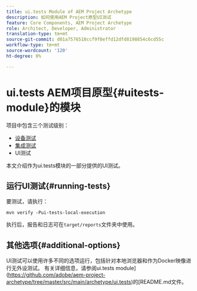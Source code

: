 ```yaml
---
title: ui.tests Module of AEM Project Archetype
description: 如何使用AEM Project原型UI测试
feature: Core Components, AEM Project Archetype
role: Architect, Developer, Administrator
translation-type: tm+mt
source-git-commit: d01a7576518ccf9f0effd12dfd8198854c6cd55c
workflow-type: tm+mt
source-wordcount: '120'
ht-degree: 0%

---
```



# ui.tests AEM项目原型{#uitests-module}的模块

项目中包含三个测试级别：

* [设备测试](core.md#unit-tests)
* [集成测试](ittests.md)
* UI测试

本文介绍作为ui.tests模块的一部分提供的UI测试。

## 运行UI测试{#running-tests}

要测试，请执行：

```shell
mvn verify -Pui-tests-local-execution
```

执行后，报告和日志可在`target/reports`文件夹中使用。

## 其他选项{#additional-options}

UI测试可以使用许多不同的选项运行，包括针对本地浏览器和作为Docker映像进行无外设测试。 有关详细信息，请参阅ui.tests module](https://github.com/adobe/aem-project-archetype/tree/master/src/main/archetype/ui.tests)的[README.md文件。

